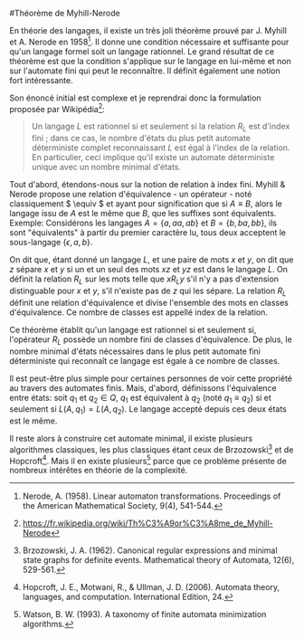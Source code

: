 #Théorème de  Myhill-Nerode

En théorie des langages, il existe un très joli théorème prouvé par J. Myhill et A. Nerode en 1958[^1]. Il donne une condition nécessaire et suffisante pour qu'un langage formel soit un langage rationnel. Le grand résultat de ce théorème est que la condition s'applique sur le langage en lui-même et non sur l'automate fini qui peut le reconnaître. Il définit également une notion fort intéressante.

Son énoncé initial est complexe et je reprendrai donc la formulation proposée par Wikipédia[^2]:

> Un langage $L$ est rationnel si et seulement si la relation $R_{L}$ est d'index fini ; dans ce cas, le nombre d'états du plus petit automate déterministe complet reconnaissant $L$ est égal à l'index de la relation. En particulier, ceci implique qu'il existe un automate déterministe unique avec un nombre minimal d'états.

Tout d'abord, étendons-nous sur la notion de relation à index fini. Myhill & Nerode propose une relation d'équivalence - un opérateur - noté classiquement $ \equiv $ et ayant pour signification que si $A \equiv B$, alors le langage issu de $A$ est le même que $B$, que les suffixes sont équivalents. Exemple: Considérons les langages $A = \{ a, aa, ab \}$ et $B = \{ b, ba, bb \}$, ils sont "équivalents" à partir du premier caractère lu, tous deux acceptent le sous-langage $\{ \epsilon, a, b \}$.

On dit que, étant donné un langage $L$, et une paire de mots $x$ et $y$, on dit que $z$ sépare $x$ et $y$ si un et un seul des mots $xz$ et $yz$ est dans le langage $L$. On définit la relation $R_{L}$ sur les mots telle que $x R_{L} y$ s'il n'y a pas d'extension distinguable pour $x$ et $y$, s'il n'existe pas de $z$ qui les sépare. La relation $R_{L}$ définit une relation d'équivalence et divise l'ensemble des mots en classes d'équivalence. Ce nombre de classes est appellé index de la relation.

Ce théorème établit qu'un langage est rationnel si et seulement si, l'opérateur $R_{L}$ possède un nombre fini de classes d'équivalence. De plus, le nombre minimal d'états nécessaires dans le plus petit automate fini déterministe qui reconnaît ce langage est égale à ce nombre de classes.

Il est peut-être plus simple pour certaines personnes de voir cette propriété au travers des automates finis. Mais, d'abord, définissons l'équivalence entre états: soit $q_{1}$ et $q_{2} \in Q$, $q_{1}$ est équivalent à $q_{2}$ (noté $q_{1} \equiv q_{2}$) si et seulement si $L(A, q_{1}) = L(A, q_{2})$. Le langage accepté depuis ces deux états est le même.

Il reste alors à construire cet automate minimal, il existe plusieurs algorithmes classiques, les plus classiques étant ceux de Brzozowski[^3] et de Hopcroft[^4]. Mais il en existe plusieurs[^5] parce que ce problème présente de nombreux intérêtes en théorie de la complexité.

[^1]: Nerode, A. (1958). Linear automaton transformations. Proceedings of the American Mathematical Society, 9(4), 541-544.
[^2]: https://fr.wikipedia.org/wiki/Th%C3%A9or%C3%A8me_de_Myhill-Nerode
[^3]: Brzozowski, J. A. (1962). Canonical regular expressions and minimal state graphs for definite events. Mathematical theory of Automata, 12(6), 529-561.
[^4]: Hopcroft, J. E., Motwani, R., & Ullman, J. D. (2006). Automata theory, languages, and computation. International Edition, 24.
[^5]: Watson, B. W. (1993). A taxonomy of finite automata minimization algorithms.